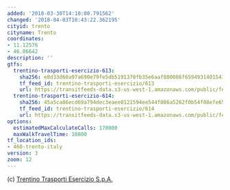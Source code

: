 ```yaml
---
added: '2018-03-30T14:10:00.791562'
changed: '2018-04-03T10:43:22.362195'
cityid: trento
cityname: Trento
coordinates:
- 11.12576
- 46.06642
description: ''
gtfs:
  trentino-trasporti-esercizio-613:
    sha256: e8d33d60a97a690e79fe5db5191370fb35e6aaf800086f6594931401541c1322
    tf_feed_id: trentino-trasporti-esercizio/613
    url: https://transitfeeds-data.s3-us-west-1.amazonaws.com/public/feeds/trentino-trasporti-esercizio/613/20180303/gtfs.zip
  trentino-trasporti-esercizio-614:
    sha256: 45a5ca86ecd69a794dec3eaee0121594ee544f086a5262f0b54f08efe65f7c02
    tf_feed_id: trentino-trasporti-esercizio/614
    url: https://transitfeeds-data.s3-us-west-1.amazonaws.com/public/feeds/trentino-trasporti-esercizio/614/20180302/gtfs.zip
options:
  estimatedMaxCalculateCalls: 170000
  maxWalkTravelTime: 10800
tf_location_ids:
- 460-trento-italy
version: 3
zoom: 12
---
```


(c) [Trentino Trasporti Esercizio S.p.A.](http://www.ttesercizio.it/TTEOpenData/)

